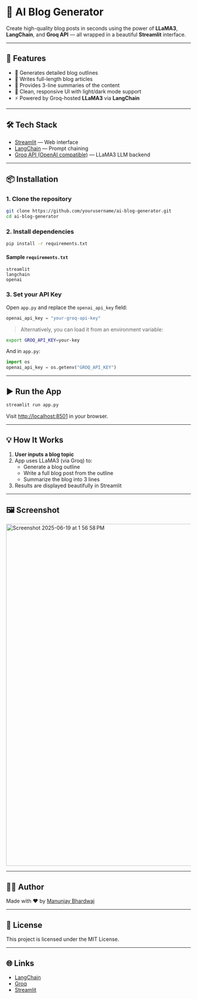 # 🧠 AI Blog Generator

Create high-quality blog posts in seconds using the power of **LLaMA3**, **LangChain**, and **Groq API** — all wrapped in a beautiful **Streamlit** interface.

---

## 🚀 Features

- 🧩 Generates detailed blog outlines
- 📄 Writes full-length blog articles
- 🧠 Provides 3-line summaries of the content
- 🎨 Clean, responsive UI with light/dark mode support
- ⚡ Powered by Groq-hosted **LLaMA3** via **LangChain**

---

## 🛠 Tech Stack

- [Streamlit](https://streamlit.io/) — Web interface
- [LangChain](https://www.langchain.com/) — Prompt chaining
- [Groq API (OpenAI compatible)](https://groq.com/) — LLaMA3 LLM backend

---

## 📦 Installation

### 1. Clone the repository

```bash
git clone https://github.com/yourusername/ai-blog-generator.git
cd ai-blog-generator
```

### 2. Install dependencies

```bash
pip install -r requirements.txt
```

#### Sample `requirements.txt`

```text
streamlit
langchain
openai
```

### 3. Set your API Key

Open `app.py` and replace the `openai_api_key` field:

```python
openai_api_key = "your-groq-api-key"
```

> Alternatively, you can load it from an environment variable:

```bash
export GROQ_API_KEY=your-key
```

And in `app.py`:

```python
import os
openai_api_key = os.getenv("GROQ_API_KEY")
```

---

## ▶️ Run the App

```bash
streamlit run app.py
```

Visit [http://localhost:8501](http://localhost:8501) in your browser.

---

## 💡 How It Works

1. **User inputs a blog topic**
2. App uses LLaMA3 (via Groq) to:
   - Generate a blog outline
   - Write a full blog post from the outline
   - Summarize the blog into 3 lines
3. Results are displayed beautifully in Streamlit

---

## 🖼 Screenshot
<img width="931" alt="Screenshot 2025-06-19 at 1 56 58 PM" src="https://github.com/user-attachments/assets/a510cbf7-0caa-4a99-af94-9bf4d209addc" />


---

## 👨‍💻 Author

Made with ❤️ by [Manunjay Bhardwaj](https://github.com/ManunjayBhardwaj)

---

## 📜 License

This project is licensed under the MIT License.

---

## 🌐 Links

- [LangChain](https://www.langchain.com/)
- [Groq](https://groq.com/)
- [Streamlit](https://streamlit.io/)
